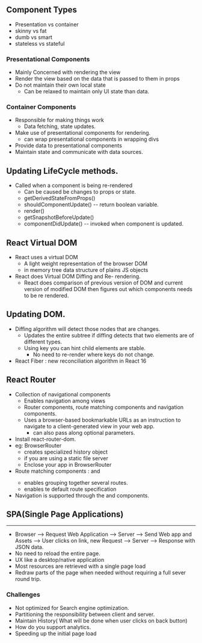 ## Component Types

- Presentation vs container
- skinny vs fat
- dumb vs smart
- stateless vs stateful

### Presentational Components

- Mainly Concerned with rendering the view
- Render the view based on the data that is passed to them in props
- Do not maintain their own local state
  - Can be relaxed to maintain only UI state than data.

### Container Components

- Responsible for making things work
  - Data fetching, state updates.
- Make use of presentational components for rendering.
  - can wrap presentational components in wrapping divs
- Provide data to presentational components
- Maintain state and communicate with data sources.

## Updating LifeCycle methods.

- Called when a component is being re-rendered
  - Can be caused be changes to props or state.
  - getDerivedStateFromProps()
  - shouldComponentUpdate() -- return boolean variable.
  - render()
  - getSnapshotBeforeUpdate()
  - componentDidUpdate() -- invoked when component is updated.

## React Virtual DOM

- React uses a virtual DOM
  - A light weight representation of the browser DOM
  - in memory tree data structure of plains JS objects
- React does Virtual DOM Diffing and Re- rendering.
  - React does comparison of previous version of DOM and current version of modified DOM then figures out which components needs to be re rendered.

## Updating DOM.

- Diffing algorithm will detect those nodes that are changes.
  - Updates the entire subtree if diffing detects that two elements are of different types.
  - Using key you can hint child elements are stable.
    - No need to re-render where keys do not change.
- React Fiber : new reconciliation algorithm in React 16

## React Router

- Collection of navigational components
  - Enables navigation among views
  - Router components, route matching components and navigation components.
  - Uses a browser-based bookmarkable URLs as an instruction to navigate to a client-generated view in your web app.
    - can also pass along optional parameters.
- Install react-router-dom.
- eg: BrowserRouter
  - creates specialized history object
  - <HashRouter> if you are using a static file server
  - Enclose your app in BrowserRouter
- Route matching components : <Route> and <Switch>
  - <Switch> enables grouping together several routes.
  - <Redirect> enables te default route specification
- Navigation is supported through the <Link> and <NavLink> components.

## SPA(Single Page Applications)

---

- Browser --> Request Web Application --> Server --> Send Web app and Assets --> User clicks on link, new Request --> Server --> Response with JSON data.
- No need to reload the entire page.
- UX like a desktop/native application
- Most resources are retrieved with a single page load
- Redraw parts of the page when needed without requiring a full sever round trip.

### Challenges

- Not optimized for Search engine optimization.
- Partitioning the responsibility between client and server.
- Maintain History( What will be done when user clicks on back button)
- How do you support analytics.
- Speeding up the initial page load
